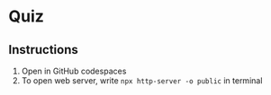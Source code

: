 # Quiz

## Instructions
1. Open in GitHub codespaces
1. To open web server, write `npx http-server -o public` in terminal